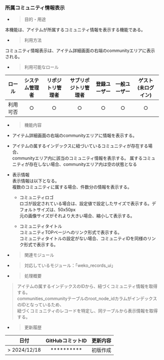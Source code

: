 ### 所属コミュニティ情報表示

  - > 目的・用途

本機能は、アイテムが所属するコミュニティ情報を表示する機能である。

  - > 利用方法

コミュニティ情報表示は、アイテム詳細画面の右端のcommunityエリアに表示される。

  - > 利用可能なロール

|ロール|システム管理者|リポジトリ管理者|サブリポジトリ管理者|登録ユーザー|一般ユーザー|ゲスト(未ログイン)|
|:---:|:---:|:---:|:---:|:---:|:---:|:---:|
|利用可否|○|○|○|○|○|○|

  - > 機能内容

<!-- end list -->

  - アイテム詳細画面の右端のcommunityエリアに情報を表示する。
  - アイテムの属するインデックスに紐づいているコミュニティが存在する場合、  
    communityエリア内に該当のコミュニティ情報を表示する。 
    属するコミュニティが存在しない場合、communityエリア内は空の状態となる

  - 表示情報  
    表示情報は以下となる。  
    複数のコミュニティに属する場合、件数分の情報を表示する。

      - コミュニティロゴ  
        ロゴが設定されている場合は、設定値で設定したサイズで表示する。デフォルトサイズは、50x50px  
        元の画像サイズがそれより大きい場合、縮小して表示する。  

      - コミュニティタイトル  
        コミュニティTOPページへのリンク形式で表示する。  
        コミュニティタイトルの設定がない場合、コミュニティIDを同様のリンク形式で表示する。

<!-- end list -->

  - > 関連モジュール

<!-- end list -->

  - > 対応しているモジュール：「weko\_records\_ui」

<!-- end list -->

  - > 処理概要

> アイテムの属するインデックスのIDから、紐づくコミュニティ情報を取得する。  
  communities_communityテーブルのroot_node_idカラムがインデックスのIDとなっているため、  
  紐づくコミュニティのレコードを特定し、同テーブルから表示情報を取得する。

  - > 更新履歴

|日付|GitHubコミットID|更新内容|
|:---:|:---:|:---:|
|> 2024/12/18|\**********|初版作成|